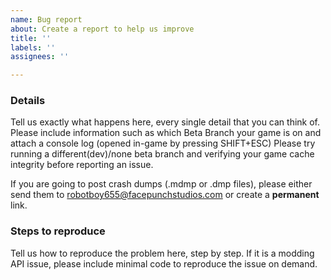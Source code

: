 ```yaml
---
name: Bug report
about: Create a report to help us improve
title: ''
labels: ''
assignees: ''

---
```


### Details
Tell us exactly what happens here, every single detail that you can think of.
Please include information such as which Beta Branch your game is on and attach a console log (opened in-game by pressing SHIFT+ESC)
Please try running a different(dev)/none beta branch and verifying your game cache integrity before reporting an issue. 

If you are going to post crash dumps (.mdmp or .dmp files), please either send them to robotboy655@facepunchstudios.com or create a **permanent** link.

### Steps to reproduce
Tell us how to reproduce the problem here, step by step.
If it is a modding API issue, please include minimal code to reproduce the issue on demand.
